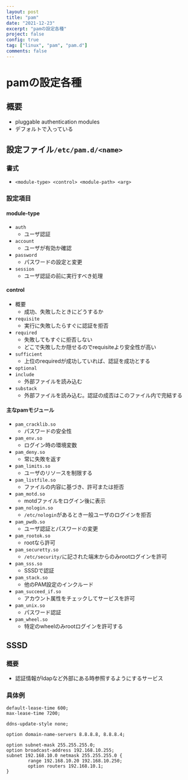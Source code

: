 ```yaml
---
layout: post
title: "pam"
date: "2021-12-23"
excerpt: "pamの設定各種"
project: false
config: true
tag: ["linux", "pam", "pam.d"]
comments: false
---
```


# pamの設定各種

## 概要
 - pluggable authentication modules
 - デフォルトで入っている

## 設定ファイル`/etc/pam.d/<name>`

### 書式
 - `<module-type> <control> <module-path> <arg>`

### 設定項目

#### module-type
 - `auth`
   - ユーザ認証
 - `account`
   - ユーザが有効か確認
 - `password`
   - パスワードの設定と変更
 - `session`
   - ユーザ認証の前に実行すべき処理

#### control
 - 概要
   - 成功、失敗したときにどうするか
 - `requisite`
   - 実行に失敗したらすぐに認証を拒否
 - `required`
   - 失敗してもすぐに拒否しない
   - どこで失敗したか隠せるのでrequisiteより安全性が高い
 - `sufficient`
   - 上位のrequiredが成功していれば、認証を成功とする
 - `optional`
 - `include`
   - 外部ファイルを読み込む
 - `substack`
   - 外部ファイルを読み込む。認証の成否はこのファイル内で完結する

#### 主なpamモジュール
 - `pam_cracklib.so`
   - パスワードの安全性
 - `pam_env.so`
   - ログイン時の環境変数
 - `pam_deny.so`
   - 常に失敗を返す
 - `pam_limits.so`
   - ユーザのリソースを制限する
 - `pam_listfile.so`
   - ファイルの内容に基づき、許可または拒否
 - `pam_motd.so`
   - motdファイルをログイン後に表示
 - `pam_nologin.so`
   - `/etc/nologin`があるとき一般ユーザのログインを拒否
 - `pam_pwdb.so`
   - ユーザ認証とパスワードの変更
 - `pam_rootok.so`
   - rootなら許可
 - `pam_securetty.so`
   - `/etc/security/`に記された端末からのみrootログインを許可
 - `pam_sss.so`
   - SSSDで認証
 - `pam_stack.so`
   - 他のPAM設定のインクルード
 - `pam_succeed_if.so`
   - アカウント属性をチェックしてサービスを許可
 - `pam_unix.so`
   - パスワード認証
 - `pam_wheel.so`
   - 特定のwheelのみrootログインを許可する

## SSSD

### 概要
 - 認証情報がldapなど外部にある時参照するようにするサービス

### 具体例

```config
default-lease-time 600;
max-lease-time 7200;

ddns-update-style none;

option domain-name-servers 8.8.8.8, 8.8.8.4;

option subnet-mask 255.255.255.0;
option broadcast-address 192.168.10.255;
subnet 192.168.10.0 netmask 255.255.255.0 {
        range 192.168.10.20 192.168.10.250;
        option routers 192.168.10.1;
}
```

